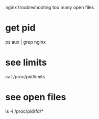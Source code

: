 
nginx troubleshooting too many open files

# get pid
ps aux | grep nginx

# see limits
cat /proc/pid/limits

# see open files
ls -l /proc/pid/fd/*
